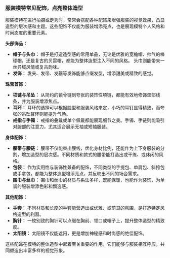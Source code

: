 ### 服装模特常见配饰，点亮整体造型

服装模特在进行拍摄或走秀时，常常会搭配各种配饰来增强服装的视觉效果，凸显造型的层次感和主题。这些配饰不仅能为服装增添亮点，也是展现模特个人风格和时尚态度的重要元素。

**头部饰品：**

*   **帽子与头巾：** 帽子是打造造型感的常用单品，无论是优雅的宽檐帽、帅气的棒球帽，还是复古的贝雷帽，都能为整体造型注入不同的风格。 头巾则能带来一丝异域风情或复古韵味。
*   **发饰：** 发夹、发带、发箍等发饰能够点缀发型，增添甜美或精致的感觉。

**珠宝首饰：**

*   **项链与吊坠：** 从简约的锁骨链到夸张的装饰性项链，都能有效地修饰颈部线条，并为服装增添焦点。
*   **耳环：** 耳环的选择可以根据脸型和服装风格来定，小巧的耳钉显得精致，而夸张的吊坠耳环则能提升气场。
*   **戒指与手镯：** 戒指的叠戴或单个佩戴都能展现细节之美。手镯、手链则能吸引对腕部的注意力，尤其适合展示无袖或短袖服装。

**身体配饰：**

*   **腰带与腰链：** 腰带不仅能束出腰线，优化身材比例，还能作为上下身服装的分割，增加造型的层次感。不同材质和款式的腰带能打造出或干练、或休闲的风格。
*   **包袋：** 作为实用性与装饰性兼备的配饰，不同类型的手提包、单肩包、斜挎包或手拿包，都能为整体造型增添亮点，并反映出不同的场合需求。
*   **围巾与丝巾：** 围巾和丝巾的材质与系法多样，既能保暖，也能作为装饰，为单调的服装增添色彩和飘逸感。

**其他配饰：**

*   **手套：** 不同材质和长度的手套能营造出或优雅、或前卫的氛围，是打造特定风格造型的利器。
*   **胸针：** 一枚别致的胸针可以点缀在胸前、领口或帽子上，提升整体造型的精致度。
*   **太阳镜：** 太阳镜不仅能遮阳，更是增加神秘感和时尚感的绝佳配饰。

这些配饰在模特的整体造型中起着至关重要的作用，它们能够与服装相互呼应，共同塑造出丰富多样的视觉形象。
